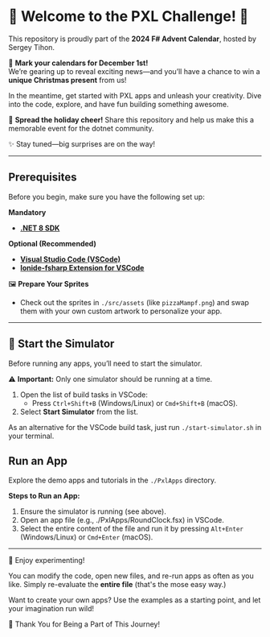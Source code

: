 # 🎄 **Welcome to the PXL Challenge!** 🎄

This repository is proudly part of the **2024 F# Advent Calendar**, hosted by Sergey Tihon.  

🎁 **Mark your calendars for December 1st!**  
We’re gearing up to reveal exciting news—and you’ll have a chance to win a **unique Christmas present** from us!  

In the meantime, get started with PXL apps and unleash your creativity. Dive into the code, explore, and have fun building something awesome.  

📣 **Spread the holiday cheer!**
Share this repository and help us make this a memorable event for the dotnet community.  

✨ Stay tuned—big surprises are on the way!

---

## Prerequisites

Before you begin, make sure you have the following set up:

**Mandatory**
- [**.NET 8 SDK**](https://dotnet.microsoft.com/en-us/download/dotnet/8.0)

**Optional (Recommended)**
- [**Visual Studio Code (VSCode)**](https://code.visualstudio.com/)
- [**Ionide-fsharp Extension for VSCode**](https://marketplace.visualstudio.com/items?itemName=Ionide.Ionide-fsharp)

🖼️ **Prepare Your Sprites**

- Check out the sprites in `./src/assets` (like `pizzaMampf.png`) and swap them with your own custom artwork to personalize your app.

---

## 🚀 Start the Simulator

Before running any apps, you’ll need to start the simulator.  

⚠️ **Important:** Only one simulator should be running at a time.

1. Open the list of build tasks in VSCode:
   - Press `Ctrl+Shift+B` (Windows/Linux) or `Cmd+Shift+B` (macOS).
2. Select **Start Simulator** from the list.

As an alternative for the VSCode build task, just run `./start-simulator.sh` in your terminal.

## Run an App

Explore the demo apps and tutorials in the `./PxlApps` directory.

**Steps to Run an App:**

1.	Ensure the simulator is running (see above).
2.	Open an app file (e.g., ./PxlApps/RoundClock.fsx) in VSCode.
3.	Select the entire content of the file and run it by pressing `Alt+Enter` (Windows/Linux) or `Cmd+Enter` (macOS).

--- 

🎉 Enjoy experimenting!

You can modify the code, open new files, and re-run apps as often as you like. Simply re-evaluate the **entire file** (that's the mose easy way.)

Want to create your own apps? Use the examples as a starting point, and let your imagination run wild!

🌟 Thank You for Being a Part of This Journey!
